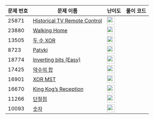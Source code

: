 | 문제 번호 | 문제 이름 | 난이도 | 풀이 코드 |
| --- | --- | --- | --- |
| 25871 | [Historical TV Remote Control](https://www.acmicpc.net/problem/25871) | <img height="25px" width="25px=" src="https://static.solved.ac/tier_small/4.svg"/> |  |
| 23880 | [Walking Home](https://www.acmicpc.net/problem/23880) | <img height="25px" width="25px=" src="https://static.solved.ac/tier_small/11.svg"/> |  |
| 13505 | [두 수 XOR](https://www.acmicpc.net/problem/13505) | <img height="25px" width="25px=" src="https://static.solved.ac/tier_small/18.svg"/> |  |
| 8723 | [Patyki](https://www.acmicpc.net/problem/8723) | <img height="25px" width="25px=" src="https://static.solved.ac/tier_small/2.svg"/> |  |
| 18774 | [Inverting bits (Easy)](https://www.acmicpc.net/problem/18774) | <img height="25px" width="25px=" src="https://static.solved.ac/tier_small/11.svg"/> |  |
| 17425 | [약수의 합](https://www.acmicpc.net/problem/17425) | <img height="25px" width="25px=" src="https://static.solved.ac/tier_small/12.svg"/> |  |
| 16901 | [XOR MST](https://www.acmicpc.net/problem/16901) | <img height="25px" width="25px=" src="https://static.solved.ac/tier_small/21.svg"/> |  |
| 16670 | [King Kog’s Reception](https://www.acmicpc.net/problem/16670) | <img height="25px" width="25px=" src="https://static.solved.ac/tier_small/21.svg"/> |  |
| 11266 | [단절점](https://www.acmicpc.net/problem/11266) | <img height="25px" width="25px=" src="https://static.solved.ac/tier_small/17.svg"/> |  |
| 10093 | [숫자](https://www.acmicpc.net/problem/10093) | <img height="25px" width="25px=" src="https://static.solved.ac/tier_small/4.svg"/> |  |
